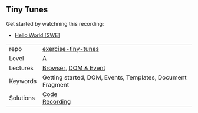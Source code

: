 ## Tiny Tunes

Get started by watchning this recording:

* [Hello World [SWE]](https://youtu.be/-BWcNBsHMzc)

|  |  |
| ------------- | ------------- |
|  repo | [exercise-tiny-tunes](https://github.com/CS-LNU-Learning-Objects/exercise-tiny-tunes) |
| Level  | A  |
| Lectures|  [Browser](https://github.com/CS-LNU-Learning-Objects/client-side-javascript/tree/master/lectures/01-browser), [DOM & Event](https://github.com/CS-LNU-Learning-Objects/client-side-javascript/tree/master/lectures/02-domevent) |
| Keywords| Getting started, DOM, Events, Templates, Document Fragment|
| Solutions | [Code](https://github.com/CS-LNU-Learning-Objects/exercise-tiny-tunes/tree/solution)<br>[Recording](https://youtu.be/Ng0-sJGG9wE)|